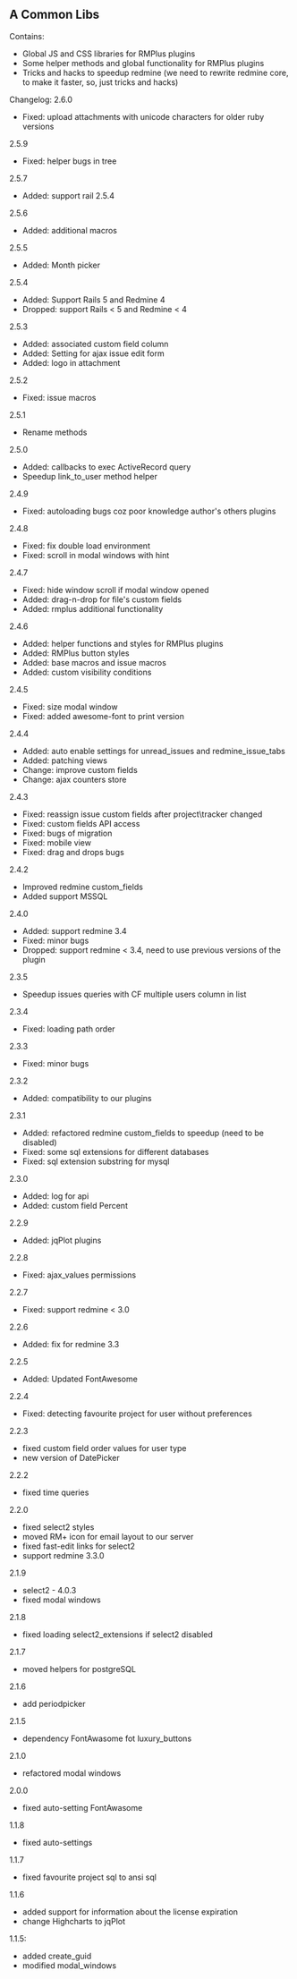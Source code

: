 ## A Common Libs
Contains:
  * Global JS and CSS libraries for RMPlus plugins
  * Some helper methods and global functionality for RMPlus plugins
  * Tricks and hacks to speedup redmine (we need to rewrite redmine core, to make it faster, so, just tricks and hacks)

Changelog:
2.6.0
* Fixed: upload attachments with unicode characters for older ruby versions

2.5.9
* Fixed: helper bugs in tree

2.5.7
* Added: support rail 2.5.4

2.5.6
* Added: additional macros

2.5.5
* Added: Month picker

2.5.4
* Added: Support Rails 5 and Redmine 4
* Dropped: support Rails < 5 and Redmine < 4

2.5.3
* Added: associated custom field column
* Added: Setting for ajax issue edit form
* Added: logo in attachment

2.5.2
* Fixed: issue macros

2.5.1
* Rename methods

2.5.0
* Added: callbacks to exec ActiveRecord query
* Speedup link_to_user method helper

2.4.9
* Fixed: autoloading bugs coz poor knowledge author's others plugins

2.4.8
* Fixed: fix double load environment
* Fixed: scroll in modal windows with hint

2.4.7
* Fixed: hide window scroll if modal window opened
* Added: drag-n-drop for file's custom fields
* Added: rmplus additional functionality

2.4.6
* Added: helper functions and styles for RMPlus plugins
* Added: RMPlus button styles
* Added: base macros and issue macros
* Added: custom visibility conditions

2.4.5
* Fixed: size modal window
* Fixed: added awesome-font to print version

2.4.4
* Added: auto enable settings for unread_issues and redmine_issue_tabs
* Added: patching views
* Change: improve custom fields
* Change: ajax counters store

2.4.3
* Fixed: reassign issue custom fields after project\tracker changed
* Fixed: custom fields API access
* Fixed: bugs of migration
* Fixed: mobile view
* Fixed: drag and drops bugs

2.4.2
* Improved redmine custom_fields
* Added support MSSQL

2.4.0
* Added: support redmine 3.4
* Fixed: minor bugs
* Dropped: support redmine < 3.4, need to use previous versions of the plugin

2.3.5
* Speedup issues queries with CF multiple users column in list

2.3.4
* Fixed: loading path order

2.3.3
* Fixed: minor bugs

2.3.2
* Added: compatibility to our plugins

2.3.1
* Added: refactored redmine custom_fields to speedup (need to be disabled)
* Fixed: some sql extensions for different databases
* Fixed: sql extension substring for mysql

2.3.0
* Added: log for api
* Added: custom field Percent

2.2.9
* Added: jqPlot plugins

2.2.8
* Fixed: ajax_values permissions

2.2.7
* Fixed: support redmine < 3.0

2.2.6
* Added: fix for redmine 3.3

2.2.5
* Added: Updated FontAwesome

2.2.4
* Fixed: detecting favourite project for user without preferences

2.2.3
* fixed custom field order values for user type
* new version of DatePicker

2.2.2
* fixed time queries

2.2.0
* fixed select2 styles
* moved RM+ icon for email layout to our server
* fixed fast-edit links for select2
* support redmine 3.3.0

2.1.9
* select2 - 4.0.3
* fixed modal windows

2.1.8
* fixed loading select2_extensions if select2 disabled

2.1.7
* moved helpers for postgreSQL

2.1.6
* add periodpicker

2.1.5
* dependency FontAwasome fot luxury_buttons

2.1.0
* refactored modal windows

2.0.0
* fixed auto-setting FontAwasome

1.1.8
* fixed auto-settings

1.1.7
* fixed favourite project sql to ansi sql

1.1.6
* added support for information about the license expiration
* change Highcharts to jqPlot

1.1.5:
* added create_guid
* modified modal_windows
